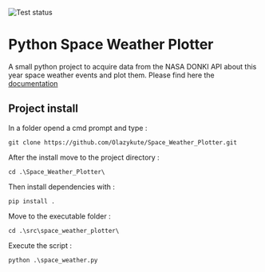 ![Test status](https://github.com/Olazykute/Space_Weather_Plotter/actions/workflows/generate-docs.yml/badge.svg)

# Python Space Weather Plotter 

A small python project to acquire data from the NASA DONKI API about this year space weather events and plot them. 
Please find here the [documentation](https://olazykute.github.io/Space_Weather_Plotter/)

## Project install
In a folder opend a cmd prompt and type :
```
git clone https://github.com/Olazykute/Space_Weather_Plotter.git
```
After the install move to the project directory :
```
cd .\Space_Weather_Plotter\
```
Then install dependencies with :
```
pip install .
```
Move to the executable folder :
```
cd .\src\space_weather_plotter\
```
Execute the script :
```
python .\space_weather.py
```
